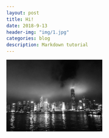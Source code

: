 ```yaml
---
layout: post
title: Hi!
date: 2018-9-13
header-img: "img/1.jpg"  
categories: blog
description: Markdown tutorial
---
```


<!--
# Hi, I am Tianrong.
-->

<!--
Here is my personal blog. It is so glad to meet you.
-->

<!--
Thanks a lot for Limbo's help :)
-->

<!--
Let's start now.
-->

<div>
	<img src="/img/postimg/pic_meetU.jpg" width="50%">
</div>



